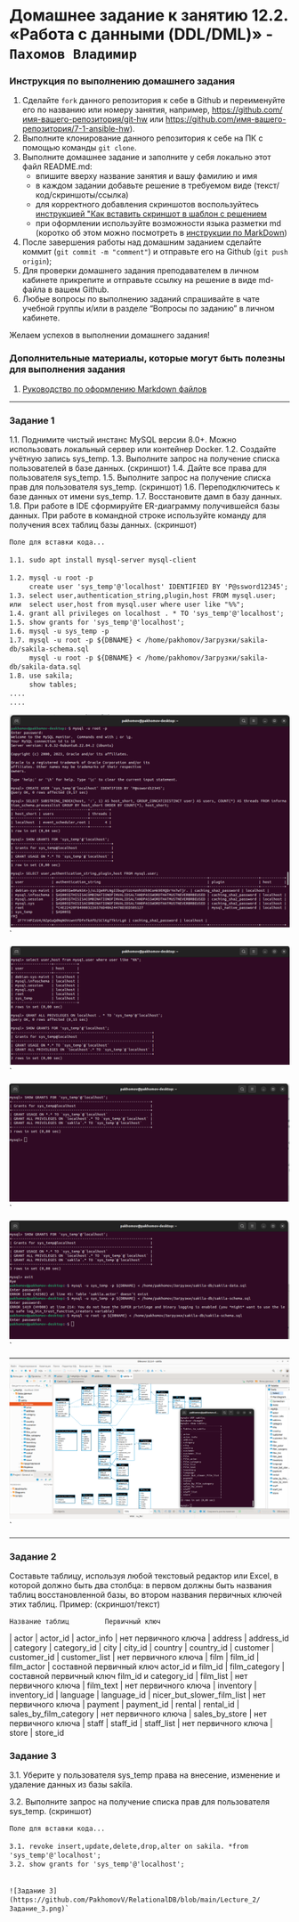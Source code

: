 # Домашнее задание к занятию 12.2. «Работа с данными (DDL/DML)» - `Пахомов Владимир`


### Инструкция по выполнению домашнего задания

   1. Сделайте `fork` данного репозитория к себе в Github и переименуйте его по названию или номеру занятия, например, https://github.com/имя-вашего-репозитория/git-hw или  https://github.com/имя-вашего-репозитория/7-1-ansible-hw).
   2. Выполните клонирование данного репозитория к себе на ПК с помощью команды `git clone`.
   3. Выполните домашнее задание и заполните у себя локально этот файл README.md:
      - впишите вверху название занятия и вашу фамилию и имя
      - в каждом задании добавьте решение в требуемом виде (текст/код/скриншоты/ссылка)
      - для корректного добавления скриншотов воспользуйтесь [инструкцией "Как вставить скриншот в шаблон с решением](https://github.com/netology-code/sys-pattern-homework/blob/main/screen-instruction.md)
      - при оформлении используйте возможности языка разметки md (коротко об этом можно посмотреть в [инструкции  по MarkDown](https://github.com/netology-code/sys-pattern-homework/blob/main/md-instruction.md))
   4. После завершения работы над домашним заданием сделайте коммит (`git commit -m "comment"`) и отправьте его на Github (`git push origin`);
   5. Для проверки домашнего задания преподавателем в личном кабинете прикрепите и отправьте ссылку на решение в виде md-файла в вашем Github.
   6. Любые вопросы по выполнению заданий спрашивайте в чате учебной группы и/или в разделе “Вопросы по заданию” в личном кабинете.
   
Желаем успехов в выполнении домашнего задания!
   
### Дополнительные материалы, которые могут быть полезны для выполнения задания

1. [Руководство по оформлению Markdown файлов](https://gist.github.com/Jekins/2bf2d0638163f1294637#Code)

---

### Задание 1

1.1. Поднимите чистый инстанс MySQL версии 8.0+. Можно использовать локальный сервер или контейнер Docker.
1.2. Создайте учётную запись sys_temp.
1.3. Выполните запрос на получение списка пользователей в базе данных. (скриншот)
1.4. Дайте все права для пользователя sys_temp.
1.5. Выполните запрос на получение списка прав для пользователя sys_temp. (скриншот)
1.6. Переподключитесь к базе данных от имени sys_temp.
1.7. Восстановите дамп в базу данных.
1.8. При работе в IDE сформируйте ER-диаграмму получившейся базы данных. При работе в командной строке используйте команду для получения всех таблиц базы данных. (скриншот)

```
Поле для вставки кода...

1.1. sudo apt install mysql-server mysql-client

1.2. mysql -u root -p
     create user 'sys_temp'@'localhost' IDENTIFIED BY 'P@ssword12345';
1.3. select user,authentication_string,plugin,host FROM mysql.user;  
или  select user,host from mysql.user where user like "%%";   
1.4. grant all privileges on localhost . * TO 'sys_temp'@'localhost';
1.5. show grants for 'sys_temp'@'localhost';
1.6. mysql -u sys_temp -p
1.7. mysql -u root -p ${DBNAME} < /home/pakhomov/Загрузки/sakila-db/sakila-schema.sql
     mysql -u root -p ${DBNAME} < /home/pakhomov/Загрузки/sakila-db/sakila-data.sql
1.8. use sakila;
     show tables;      
....
....
```


![Задание 1.2](https://github.com/PakhomovV/RelationalDB/blob/main/Lecture_2/Задание_1_2.png)`

![Задание 1.3](https://github.com/PakhomovV/RelationalDB/blob/main/Lecture_2/Задание_1_3.png)`

![Задание 1.5](https://github.com/PakhomovV/RelationalDB/blob/main/Lecture_2/Задание_1_5.png)`

![Задание 1.7](https://github.com/PakhomovV/RelationalDB/blob/main/Lecture_2/Задание_1_7.png)`

![Задание 1.8](https://github.com/PakhomovV/RelationalDB/blob/main/Lecture_2/Задание_1_8.png)`

---

### Задание 2

Составьте таблицу, используя любой текстовый редактор или Excel, в которой должно быть два столбца: в первом должны быть названия таблиц восстановленной базы, во втором названия первичных ключей этих таблиц. Пример: (скриншот/текст)


	Название таблиц			Первичный ключ
| actor                      | actor_id
| actor_info                 | нет первичного ключа
| address                    | address_id
| category                   | category_id
| city                       | city_id
| country                    | country_id
| customer                   | customer_id
| customer_list              | нет первичного ключа
| film                       | film_id
| film_actor                 | составной первичный ключ actor_id и film_id
| film_category              | составной первичный ключ film_id и category_id
| film_list                  | нет первичного ключа
| film_text                  | нет первичного ключа
| inventory                  | inventory_id
| language                   | language_id
| nicer_but_slower_film_list | нет первичного ключа
| payment                    | payment_id
| rental                     | rental_id
| sales_by_film_category     | нет первичного ключа
| sales_by_store             | нет первичного ключа
| staff                      | staff_id
| staff_list                 | нет первичного ключа
| store                      | store_id 




### Задание 3

3.1. Уберите у пользователя sys_temp права на внесение, изменение и удаление данных из базы sakila.

3.2. Выполните запрос на получение списка прав для пользователя sys_temp. (скриншот)


```
Поле для вставки кода...

3.1. revoke insert,update,delete,drop,alter on sakila. *from 'sys_temp'@'localhost';
3.2. show grants for 'sys_temp'@'localhost';


![Задание 3](https://github.com/PakhomovV/RelationalDB/blob/main/Lecture_2/Задание_3.png)`


